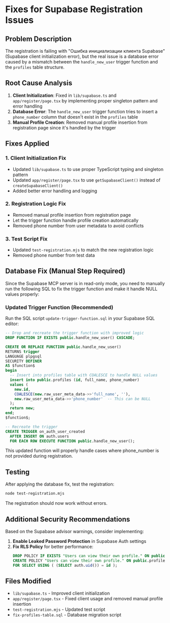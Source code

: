 # Fixes for Supabase Registration Issues

## Problem Description

The registration is failing with "Ошибка инициализации клиента Supabase" (Supabase client initialization error), but the real issue is a database error caused by a mismatch between the `handle_new_user` trigger function and the `profiles` table structure.

## Root Cause Analysis

1. **Client Initialization**: Fixed in `lib/supabase.ts` and `app/register/page.tsx` by implementing proper singleton pattern and error handling
2. **Database Error**: The `handle_new_user` trigger function tries to insert a `phone_number` column that doesn't exist in the `profiles` table
3. **Manual Profile Creation**: Removed manual profile insertion from registration page since it's handled by the trigger

## Fixes Applied

### 1. Client Initialization Fix
- Updated `lib/supabase.ts` to use proper TypeScript typing and singleton pattern
- Updated `app/register/page.tsx` to use `getSupabaseClient()` instead of `createSupabaseClient()`
- Added better error handling and logging

### 2. Registration Logic Fix
- Removed manual profile insertion from registration page
- Let the trigger function handle profile creation automatically
- Removed phone number from user metadata to avoid conflicts

### 3. Test Script Fix
- Updated `test-registration.mjs` to match the new registration logic
- Removed phone number from test data

## Database Fix (Manual Step Required)

Since the Supabase MCP server is in read-only mode, you need to manually run the following SQL to fix the trigger function and make it handle NULL values properly:

### Updated Trigger Function (Recommended)
Run the SQL script `update-trigger-function.sql` in your Supabase SQL editor:

```sql
-- Drop and recreate the trigger function with improved logic
DROP FUNCTION IF EXISTS public.handle_new_user() CASCADE;

CREATE OR REPLACE FUNCTION public.handle_new_user()
RETURNS trigger
LANGUAGE plpgsql
SECURITY DEFINER
AS $function$
begin
  -- Insert into profiles table with COALESCE to handle NULL values
  insert into public.profiles (id, full_name, phone_number)
  values (
    new.id, 
    COALESCE(new.raw_user_meta_data->>'full_name', ''),
    new.raw_user_meta_data->>'phone_number'  -- This can be NULL
  );
  return new;
end;
$function$;

-- Recreate the trigger
CREATE TRIGGER on_auth_user_created
  AFTER INSERT ON auth.users
  FOR EACH ROW EXECUTE FUNCTION public.handle_new_user();
```

This updated function will properly handle cases where phone_number is not provided during registration.

## Testing

After applying the database fix, test the registration:

```bash
node test-registration.mjs
```

The registration should now work without errors.

## Additional Security Recommendations

Based on the Supabase advisor warnings, consider implementing:

1. **Enable Leaked Password Protection** in Supabase Auth settings
2. **Fix RLS Policy** for better performance:
   ```sql
   DROP POLICY IF EXISTS "Users can view their own profile." ON public.profiles;
   CREATE POLICY "Users can view their own profile." ON public.profiles 
   FOR SELECT USING ( (SELECT auth.uid()) = id );
   ```

## Files Modified

- `lib/supabase.ts` - Improved client initialization
- `app/register/page.tsx` - Fixed client usage and removed manual profile insertion
- `test-registration.mjs` - Updated test script
- `fix-profiles-table.sql` - Database migration script

